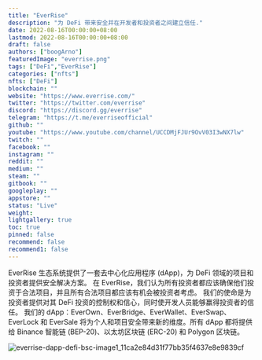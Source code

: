 ```yaml
---
title: "EverRise"
description: "为 DeFi 带来安全并在开发者和投资者之间建立信任."
date: 2022-08-16T00:00:00+08:00
lastmod: 2022-08-16T00:00:00+08:00
draft: false
authors: ["boogArno"]
featuredImage: "everrise.png"
tags: ["DeFi","EverRise"]
categories: ["nfts"]
nfts: ["DeFi"]
blockchain: ""
website: "https://www.everrise.com/"
twitter: "https://twitter.com/everrise"
discord: "https://discord.gg/everrise"
telegram: "https://t.me/everriseofficial"
github: ""
youtube: "https://www.youtube.com/channel/UCCDMjFJUr9OvV03I3wNX7lw"
twitch: ""
facebook: ""
instagram: ""
reddit: ""
medium: ""
steam: ""
gitbook: ""
googleplay: ""
appstore: ""
status: "Live"
weight: 
lightgallery: true
toc: true
pinned: false
recommend: false
recommend1: false
---
```

EverRise 生态系统提供了一套去中心化应用程序 (dApp)，为 DeFi 领域的项目和投资者提供安全解决方案。
在 EverRise，我们认为所有投资者都应该确保他们投资于合法项目，并且所有合法项目都应该有机会被投资者考虑。
我们的使命是为投资者提供对其 DeFi 投资的控制权和信心，同时使开发人员能够赢得投资者的信任。
我们的 dApp：EverOwn、EverBridge、EverWallet、EverSwap、EverLock 和 EverSale 将为个人和项目安全带来新的维度。所有 dApp 都将提供给 Binance 智能链 (BEP-20)、以太坊区块链 (ERC-20) 和 Polygon 区块链。

![everrise-dapp-defi-bsc-image1_11ca2e84d31f77bb35f4637e8e9839cf](everrise-dapp-defi-bsc-image1_11ca2e84d31f77bb35f4637e8e9839cf.png)